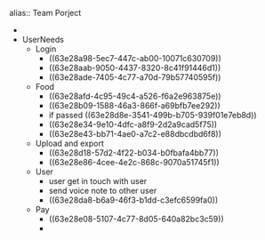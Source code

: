 alias:: Team Porject

-
- UserNeeds
	- Login
		- ((63e28a98-5ec7-447c-ab00-10071c630709))
		- ((63e28aab-9050-4437-8320-8c41f91446d1))
		- ((63e28ade-7405-4c77-a70d-79b57740595f))
	- Food
		- ((63e28afd-4c95-49c4-a526-f6a2e963875e))
		- ((63e28b09-1588-46a3-866f-a69bfb7ee292))
		- if passed ((63e28d8e-3541-499b-b705-939f01e7eb8d))
		- ((63e28e34-9e10-4dfc-a8f9-2d2a9cad5f75))
		- ((63e28e43-bb71-4ae0-a7c2-e88dbcdbd6f8))
	- Upload and export
		- ((63e28d18-57d2-4f22-b034-b0fbafa4bb77))
		- ((63e28e86-4cee-4e2c-868c-9070a51745f1))
	- User
		- user get in touch with user
		- send voice note to other user
		- ((63e28da8-b6a9-46f3-b1dd-c3efc6599fa0))
	- Pay
		- ((63e28e08-5107-4c77-8d05-640a82bc3c59))
		-